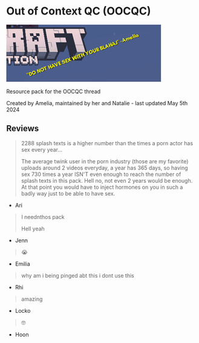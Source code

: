 # Out of Context QC (OOCQC)

![preview image for the resource pack](preview.png)

Resource pack for the OOCQC thread

Created by Amelia, maintained by her and Natalie - last updated May 5th 2024

## Reviews

> 2288 splash texts is a higher number than the times a porn actor has sex every year...
>
> The average twink user in the porn industry (those are my favorite) uploads around 2 videos everyday, a year has 365 days, so having sex 730 times a year ISN'T even enough to reach the number of splash texts in this pack. Hell no, not even 2 years would be enough. At that point you would have to inject hormones on you in such a badly way just to be able to have sex.
- Ari

> I neednthos pack
>
> Hell yeah
- Jenn

> 😭
- Emilia

> why am i being pinged abt this i dont use this
- Rhi

> amazing
- Locko

> 🤓
- Hoon

